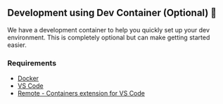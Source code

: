 ## Development using Dev Container (Optional) 🐳

We have a development container to help you quickly set up your dev environment. This is completely optional but can make getting started easier.

### Requirements

- [Docker](https://www.docker.com/products/docker-desktop)
- [VS Code](https://code.visualstudio.com/)
- [Remote - Containers extension for VS Code](https://marketplace.visualstudio.com/items?itemName=ms-vscode-remote.remote-containers)